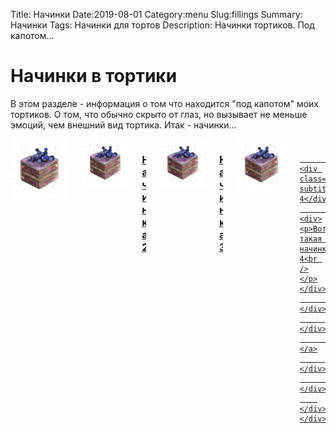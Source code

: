 Title: Начинки 
Date:2019-08-01
Category:menu
Slug:fillings
Summary: Начинки
Tags: Начинки для тортов
Description: Начинки тортиков. Под капотом...

<h1 class='title is-4 '>
    <span>
        Начинки в тортики
    </span>
</h1>

В этом разделе - информация о том что находится "под капотом" моих тортиков. О том, что обычно скрыто от глаз, но вызывает не меньше эмоций, чем внешний вид тортика. Итак - начинки...

<div class="is-hidden-print margin-top-xl">
    <div class="columns is-1 is-multiline">
        <div class="column is-half-tablet is-one-third-desktop">
            <div class="card is-fullwidth is-fullheight  has-light-bg is-border-rounded-s-r">
                <div class="card-content is-paddingless">
                    <a href="#">
                        <div class="columns is-mobile is-gapless">
                            <div class="column is-one-quarter-desktop is-one-quarter-tablet is-one-third-mobile">
                                    <img src="/extra/img/cherrychok.jpg" class="img-responsive float-left mr-8 padding-s is-border-rounded-n-r" alt="">
                            </div>
                        </div>
                    </a>
                </div>
            </div>
        </div>
        <div class="column is-half-tablet is-one-third-desktop">
            <div class="card is-fullwidth is-fullheight  has-light-bg is-border-rounded-s-r">
                <div class="card-content is-paddingless">
                    <a href="#">
                        <div class="columns is-mobile is-gapless">
                            <div class="column is-one-quarter-desktop is-one-quarter-tablet is-one-third-mobile">
                                <img src="/extra/img/cherrychok.jpg" class="img-responsive float-left mr-8 padding-s is-border-rounded-n-r" alt="">
                            </div>
                            <div class="column is-fullwidth">
                                <h3 class="title is-5">Начинка 2</h3>
                            </div>
                        </div>
                    </a>
                </div>
            </div>
        </div>
        <div class="column is-half-tablet is-one-third-desktop">
            <div class="card is-fullwidth is-fullheight  has-light-bg is-border-rounded-s-r">
                <div class="card-content is-paddingless">
                    <a href="#">
                        <div class="columns is-mobile is-gapless">
                            <div class="column is-one-half-desktop is-one-third-tablet is-one-quarter-mobile">
                                <img src="/extra/img/cherrychok.jpg" class="img-responsive float-left mr-2 padding-s is-border-rounded-n-r" alt="">
                            </div>
                            <div class="column is-fullwidth">
                                <h3 class="title is-5">Начинка 3</h3>
                            </div>
                        </div>
                    </a>
                </div>
            </div>
        </div>
        <div class="column is-half-tablet is-one-third-desktop">
            <div class="card is-fullwidth is-fullheight  has-light-bg is-border-rounded-s-r">
                <div class="card-content is-paddingless">
                    <a href="#">
                        <div class="columns is-mobile is-gapless">
                            <div class="column is-one-quarter-desktop is-one-quarter-tablet is-one-third-mobile">
                                <img src="/extra/img/cherrychok.jpg" class="img-responsive float-left mr-4 padding-s is-border-rounded-n-r" alt="">
                            </div>
                            <div class="column is-fullwidth">
                                <h3 class="title is-5"></h3>
            
                                <div class="heading subtitle">Начинка 4</div>
                                <div><p>Вот такая начинка 4<br /></p></div>
                            </div>
                        </div>
                    </a>
                </div>
            </div>
        </div>
    </div>
</div>
